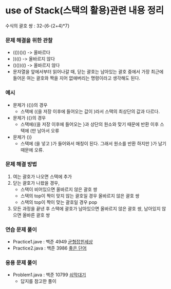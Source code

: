 # use of Stack(스택의 활용)관련 내용 정리

수식의 괄호 쌍 : 32-{6-(2+4)*7}


### 문제 해결을 위한 관찰
- (())()() -> 올바르다
- ))(() -> 올바르지 않다
- ()())(() -> 올바르지 않다
- 문자열을 앞에서부터 읽어나갈 때, 닫는 괄호는 남아있는 괄호 중에서 가장 최근에 들어온 여는 괄호와 짝을 지어 없애버리는 명령이라고 생각해도 된다.

  
### 예시
- 문제가 ({)}의 경우
  - 스택에 ({을 저장 이후에 들어오는 값이 )라서 스택의 최상단의 값과 다르다.
- 문제가 ({}의 경우
  - 스택에({을 저장 이후에 들어오는 }과 상단의 원소와 맞기 때문에 반환 이후 스택에 (만 남아서 오류
- 문제가 ()}
  - 스택에 (을 넣고 )가 들어와서 매칭이 된다. 그래서 원소를 반환 하지만 }가 남기 때문에 오류.

### 문제 해결 방법
1. 여는 괄호가 나오면 스택에 추가
2. 닫는 괄호가 나왔을 경우,
   - 스택이 비어있으면 올바르지 않은 괄호 쌍
   - 스택의 top이 짝이 맞지 않는 괄호일 경우 올바르지 않은 괄호 쌍
   - 스택의 top이 짝이 맞는 괄호일 경우 pop
3. 모든 과정을 끝낸 후 스택에 괄호가 남아있으면 올바르지 않은 괄호 쌍, 남아있지 않으면 올바른 괄호 쌍

### 연습 문제 풀이
- Practice1.jave : 백준 4949 <a href = "https://www.acmicpc.net/problem/4949">균형잡힌세상</a>
- Practice2.java : 백준 3986 <a href = "https://www.acmicpc.net/problem/3986">좋은 단어</a>
### 응용 문제 풀이
- Problem1.java : 백준 10799 <a href = "https://www.acmicpc.net/problem/10799">쇠막대기</a>
  - 답지를 참고한 풀이
